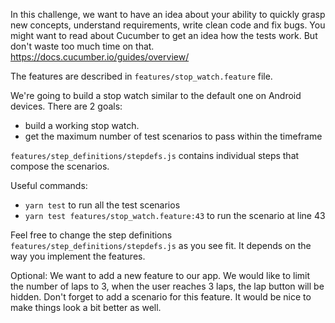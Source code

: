 In this challenge, we want to have an idea about your ability to quickly grasp new concepts, understand requirements, write clean code and fix bugs.
You might want to read about Cucumber to get an idea how the tests work. But don't waste too much time on that. https://docs.cucumber.io/guides/overview/ 

The features are described in `features/stop_watch.feature` file.

We're going to build a stop watch similar to the default one on Android devices.
There are 2 goals:
- build a working stop watch.
- get the maximum number of test scenarios to pass within the timeframe

`features/step_definitions/stepdefs.js` contains individual steps that compose the scenarios.

Useful commands:
- `yarn test` to run all the test scenarios
- `yarn test features/stop_watch.feature:43` to run the scenario at line 43

Feel free to change the step definitions `features/step_definitions/stepdefs.js` as you see fit. It depends on the way you implement the features.

Optional:
We want to add a new feature to our app. We would like to limit the number of laps to 3, when the user reaches 3 laps, the lap button will be hidden.
Don't forget to add a scenario for this feature.
It would be nice to make things look a bit better as well.

